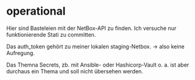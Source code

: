 # operational

Hier sind Basteleien mit der NetBox-API zu finden.
Ich versuche nur funktionierende Stati zu committen.

Das auth_token gehört zu meiner lokalen staging-Netbox.
-> also keine Aufregung.

Das Themna Secrets, zb. mit Ansible- oder Hashicorp-Vault
o. a. ist aber durchaus ein Thema und soll nicht übersehen
werden.